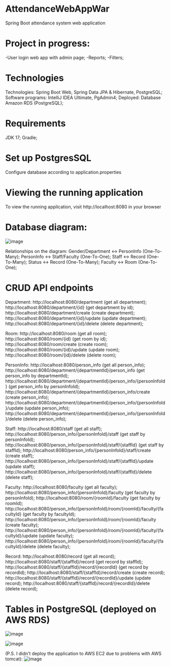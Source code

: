 # AttendanceWebAppWar
Spring Boot attendance system web application

# Project in progress:
-User login web app with admin page;
-Reports;
-Filters;

# Technologies

Technologies: Spring Boot Web, Spring Data JPA & Hibernate, PostgreSQL;
Software programs: IntelliJ IDEA Ultimate, PgAdmin4; 
Deployed: Database Amazon RDS (PostgreSQL);

# Requirements
JDK 17;
Gradle;

# Set up PostgresSQL
Configure database according to application.properties 

# Viewing the running application
To view the running application, visit http://localhost:8080 in your browser

# Database diagram:
![image](https://github.com/kysaadatlie/attendanceWebAppWar/assets/94738149/d4b52da2-e5c1-49f7-bf15-14ad20a5b8bf)

Relationships on the diagram:
Gender/Department <-> PersonInfo (One-To-Many);
PersonInfo <-> Staff/Faculty (One-To-One);
Staff <-> Record (One-To-Many);
Status <-> Record (One-To-Many);
Faculty <-> Room (One-To-One);

# CRUD API endpoints
Department:
http://localhost:8080/department (get all department);
http://localhost:8080/department/{id} (get department by id);
http://localhost:8080/department/create (create department);
http://localhost:8080/department/{id}/update (update department);
http://localhost:8080/department/{id}/delete (delete department);

Room:
http://localhost:8080/room (get all room);
http://localhost:8080/room/{id} (get room by id);
http://localhost:8080/room/create (create room);
http://localhost:8080/room/{id}/update (update room);
http://localhost:8080/room/{id}/delete (delete room);

PersonInfo:
http://localhost:8080/person_info (get all person_info);
http://localhost:8080/department/{departmentId}/person_info (get person_info by departmentId);
http://localhost:8080/department/{departmentId}/person_info/{personInfoId} (get person_info by personInfoId);
http://localhost:8080/department/{departmentId}/person_info/create (create person_info);
http://localhost:8080/department/{departmentId}/person_info/{personInfoId}/update (update person_info);
http://localhost:8080/department/{departmentId}/person_info/{personInfoId}/delete (delete person_info);

Staff:
http://localhost:8080/staff (get all staff);
http://localhost:8080/person_info/{personInfoId}/staff (get staff by personInfoId);
http://localhost:8080/person_info/{personInfoId}/staff/{staffId} (get staff by staffId);
http://localhost:8080/person_info/{personInfoId}/staff/create (create staff);
http://localhost:8080/person_info/{personInfoId}/staff/{staffId}/update (update staff);
http://localhost:8080/person_info/{personInfoId}/staff/{staffId}/delete (delete staff);

Faculty:
http://localhost:8080/faculty (get all faculty);
http://localhost:8080/person_info/{personInfoId}/faculty (get faculty by personInfoId);
http://localhost:8080/room/{roomId}/faculty (get faculty by roomId);
http://localhost:8080/person_info/{personInfoId}/room/{roomId}/faculty/{facultyId} (get faculty by facultyId);
http://localhost:8080/person_info/{personInfoId}/room/{roomId}/faculty (create faculty);
http://localhost:8080/person_info/{personInfoId}/room/{roomId}/faculty/{facultyId}/update (update faculty);
http://localhost:8080/person_info/{personInfoId}/room/{roomId}/faculty/{facultyId}/delete (delete faculty);

Record:
http://localhost:8080/record (get all record);
http://localhost:8080/staff/{staffId}/record (get record by staffId);
http://localhost:8080/staff/{staffId}/record/{recordId} (get record by recordId);
http://localhost:8080/staff/{staffId}/record/create (create record);
http://localhost:8080/staff/{staffId}/record/{recordId}/update (update record);
http://localhost:8080/staff/{staffId}/record/{recordId}/delete (delete record);

# Tables in PostgreSQL (deployed on AWS RDS)
![image](https://github.com/kysaadatlie/attendanceWebAppWar/assets/94738149/c620dc81-3552-4ae2-810a-4b5a1ab726aa)

![image](https://github.com/kysaadatlie/attendanceWebAppWar/assets/94738149/7ead4b83-08dd-4301-8046-203670fed099)

(P.S. I didn't deploy the application to AWS EC2 due to problems with AWS tomcat):
![image](https://github.com/kysaadatlie/attendanceWebAppWar/assets/94738149/0bedc36f-ec6e-4853-a487-b9cff00f88fa)


